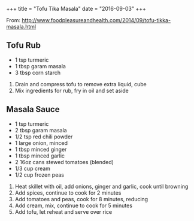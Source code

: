 +++
title = "Tofu Tika Masala"
date = "2016-09-03"
+++

From: http://www.foodpleasureandhealth.com/2014/09/tofu-tikka-masala.html

## Tofu Rub
* 1 tsp turmeric
* 1 tbsp garam masala
* 3 tbsp corn starch

1. Drain and compress tofu to remove extra liquid, cube
2. Mix ingredients for rub, fry in oil and set aside

## Masala Sauce
* 1 tsp turmeric
* 2 tbsp garam masala
* 1/2 tsp red chili powder
* 1 large onion, minced
* 1 tbsp minced ginger
* 1 tbsp minced garlic
* 2 16oz cans stewed tomatoes (blended)
* 1/3 cup cream
* 1/2 cup frozen peas

1. Heat skillet with oil, add onions, ginger and garlic, cook until browning
2. Add spices, continue to cook for 2 minutes
3. Add tomatoes and peas, cook for 8 minutes, reducing
4. Add cream, mix, continue to cook for 5 minutes
5. Add tofu, let reheat and serve over rice
